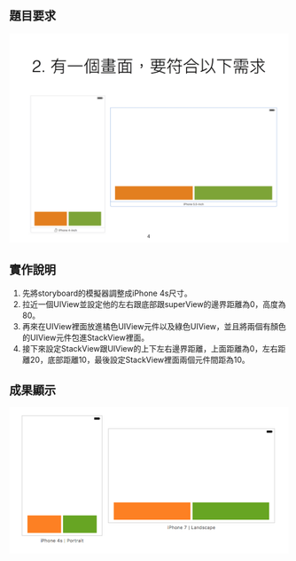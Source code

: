 ## 題目要求
![](https://github.com/qwer810520/FinalAssessment-AutoLayoutSet/blob/master/AutoLayoutSet/Assets.xcassets/%E9%A1%8C%E7%9B%AE.imageset/%E9%A1%8C%E7%9B%AE.jpg)


## 實作說明
1. 先將storyboard的模擬器調整成iPhone 4s尺寸。
2. 拉近一個UIView並設定他的左右跟底部跟superView的邊界距離為0，高度為	80。
3. 再來在UIView裡面放進橘色UIView元件以及綠色UIView，並且將兩個有顏色的UIView元件包進StackView裡面。
4. 接下來設定StackView跟UIView的上下左右邊界距離，上面距離為0，左右距離20，底部距離10，最後設定StackView裡面兩個元件間距為10。

##  成果顯示
![](https://github.com/qwer810520/FinalAssessment-AutoLayoutSet/blob/master/AutoLayoutSet/Assets.xcassets/%E5%AE%8C%E6%88%90%E5%93%81.imageset/%E5%AE%8C%E6%88%90%E5%93%81.png)